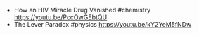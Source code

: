 - How an HIV Miracle Drug Vanished #chemistry 
  https://youtu.be/PccOwGEbtQU
- The Lever Paradox #physics 
  https://youtu.be/kY2YeM5fNDw